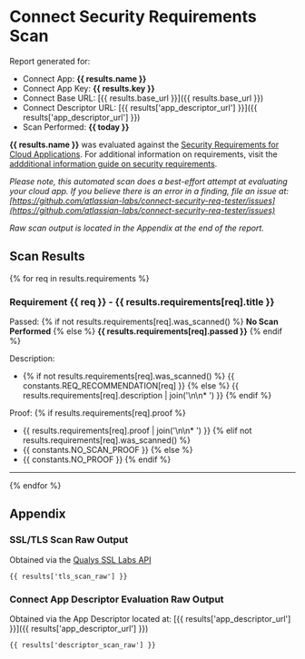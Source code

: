 # Connect Security Requirements Scan
Report generated for:

* Connect App: **{{ results.name }}**
* Connect App Key: **{{ results.key }}**
* Connect Base URL: [{{ results.base_url }}]({{ results.base_url }})
* Connect Descriptor URL: [{{ results['app_descriptor_url'] }}]({{ results['app_descriptor_url'] }})
* Scan Performed: **{{ today }}**

**{{ results.name }}** was evaluated against the [Security Requirements for Cloud Applications](https://developer.atlassian.com/platform/marketplace/security-requirements/). For additional information on requirements, visit the [addditional information guide on security requirements](https://developer.atlassian.com/platform/marketplace/security-requirements-more-info/).

*Please note, this automated scan does a best-effort attempt at evaluating your cloud app. If you believe there is an error in a finding, file an issue at: [https://github.com/atlassian-labs/connect-security-req-tester/issues](https://github.com/atlassian-labs/connect-security-req-tester/issues)*

*Raw scan output is located in the Appendix at the end of the report.*

## Scan Results

{% for req in results.requirements %}
### Requirement {{ req }} - {{ results.requirements[req].title }}

Passed: {% if not results.requirements[req].was_scanned() %} **No Scan Performed** {% else %} **{{ results.requirements[req].passed }}** {% endif %}

Description:

* {% if not results.requirements[req].was_scanned() %} {{ constants.REQ_RECOMMENDATION[req] }} {% else %} {{ results.requirements[req].description | join('\n\n* ') }} {% endif %}

Proof:
{% if results.requirements[req].proof %}
* {{ results.requirements[req].proof | join('\n\n* ') }}
{% elif not results.requirements[req].was_scanned() %}
* {{ constants.NO_SCAN_PROOF }}
{% else %}
* {{ constants.NO_PROOF }}
{% endif %}

---
{% endfor %}

## Appendix
### SSL/TLS Scan Raw Output
Obtained via the [Qualys SSL Labs API](https://www.ssllabs.com/ssltest/)

```
{{ results['tls_scan_raw'] }}
```

### Connect App Descriptor Evaluation Raw Output
Obtained via the App Descriptor located at: [{{ results['app_descriptor_url'] }}]({{ results['app_descriptor_url'] }})

```
{{ results['descriptor_scan_raw'] }}
```
